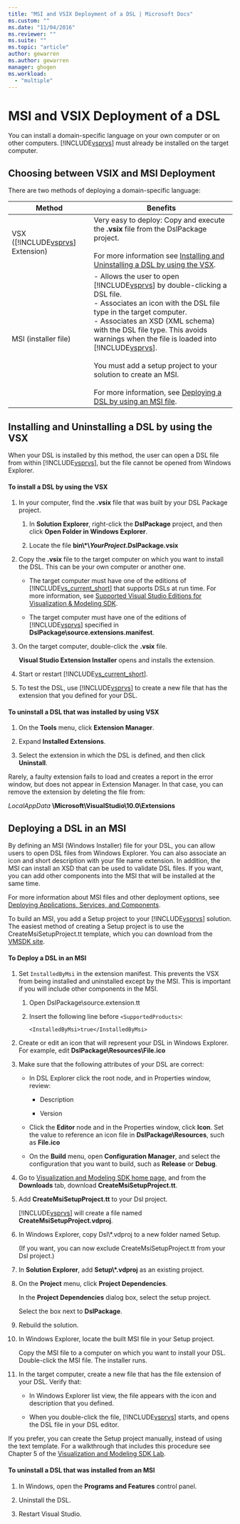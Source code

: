 ```yaml
---
title: "MSI and VSIX Deployment of a DSL | Microsoft Docs"
ms.custom: ""
ms.date: "11/04/2016"
ms.reviewer: ""
ms.suite: ""
ms.topic: "article"
author: gewarren
ms.author: gewarren
manager: ghogen
ms.workload: 
  - "multiple"
---
```

# MSI and VSIX Deployment of a DSL
You can install a domain-specific language on your own computer or on other computers. [!INCLUDE[vsprvs](../code-quality/includes/vsprvs_md.md)] must already be installed on the target computer.  
  
##  <a name="which"></a> Choosing between VSIX and MSI Deployment  
 There are two methods of deploying a domain-specific language:  
  
|Method|Benefits|  
|------------|--------------|  
|VSX ([!INCLUDE[vsprvs](../code-quality/includes/vsprvs_md.md)] Extension)|Very easy to deploy: Copy and execute the **.vsix** file from the DslPackage project.<br /><br /> For more information see [Installing and Uninstalling a DSL by using the VSX](#Installing).|  
|MSI (installer file)|-   Allows the user to open [!INCLUDE[vsprvs](../code-quality/includes/vsprvs_md.md)] by double-clicking a DSL file.<br />-   Associates an icon with the DSL file type in the target computer.<br />-   Associates an XSD (XML schema) with the DSL file type. This avoids warnings when the file is loaded into [!INCLUDE[vsprvs](../code-quality/includes/vsprvs_md.md)].<br /><br /> You must add a setup project to your solution to create an MSI.<br /><br /> For more information, see [Deploying a DSL by using an MSI file](#msi).|  
  
##  <a name="Installing"></a> Installing and Uninstalling a DSL by using the VSX  
 When your DSL is installed by this method, the user can open a DSL file from within [!INCLUDE[vsprvs](../code-quality/includes/vsprvs_md.md)], but the file cannot be opened from Windows Explorer.  
  
#### To install a DSL by using the VSX  
  
1.  In your computer, find the **.vsix** file that was built by your DSL Package project.  
  
    1.  In **Solution Explorer**, right-click the **DslPackage** project, and then click **Open Folder in Windows Explorer**.  
  
    2.  Locate the file **bin\\\*\\***YourProject***.DslPackage.vsix**  
  
2.  Copy the **.vsix** file to the target computer on which you want to install the DSL. This can be your own computer or another one.  
  
    -   The target computer must have one of the editions of [!INCLUDE[vs_current_short](../code-quality/includes/vs_current_short_md.md)] that supports DSLs at run time. For more information, see [Supported Visual Studio Editions for Visualization & Modeling SDK](../modeling/supported-visual-studio-editions-for-visualization-amp-modeling-sdk.md).  
  
    -   The target computer must have one of the editions of [!INCLUDE[vsprvs](../code-quality/includes/vsprvs_md.md)] specified in **DslPackage\source.extensions.manifest**.  
  
3.  On the target computer, double-click the **.vsix** file.  
  
     **Visual Studio Extension Installer** opens and installs the extension.  
  
4.  Start or restart [!INCLUDE[vs_current_short](../code-quality/includes/vs_current_short_md.md)].  
  
5.  To test the DSL, use [!INCLUDE[vsprvs](../code-quality/includes/vsprvs_md.md)] to create a new file that has the extension that you defined for your DSL.  
  
#### To uninstall a DSL that was installed by using VSX  
  
1.  On the **Tools** menu, click **Extension Manager**.  
  
2.  Expand **Installed Extensions**.  
  
3.  Select the extension in which the DSL is defined, and then click **Uninstall**.  
  
 Rarely, a faulty extension fails to load and creates a report in the error window, but does not appear in Extension Manager. In that case, you can remove the extension by deleting the file from:  
  
 *LocalAppData* **\Microsoft\VisualStudio\10.0\Extensions**  
  
##  <a name="msi"></a> Deploying a DSL in an MSI  
 By defining an MSI (Windows Installer) file for your DSL, you can allow users to open DSL files from Windows Explorer. You can also associate an icon and short description with your file name extension. In addition, the MSI can install an XSD that can be used to validate DSL files. If you want, you can add other components into the MSI that will be installed at the same time.  
  
 For more information about MSI files and other deployment options, see [Deploying Applications, Services, and Components](../deployment/deploying-applications-services-and-components.md).  
  
 To build an MSI, you add a Setup project to your [!INCLUDE[vsprvs](../code-quality/includes/vsprvs_md.md)] solution. The easiest method of creating a Setup project is to use the CreateMsiSetupProject.tt template, which you can download from the [VMSDK site](http://go.microsoft.com/fwlink/?LinkID=186128).  
  
#### To Deploy a DSL in an MSI  
  
1.  Set `InstalledByMsi` in the extension manifest. This prevents the VSX from being installed and uninstalled except by the MSI. This is important if you will include other components in the MSI.  
  
    1.  Open DslPackage\source.extension.tt  
  
    2.  Insert the following line before `<SupportedProducts>`:  
  
        ```  
        <InstalledByMsi>true</InstalledByMsi>  
        ```  
  
2.  Create or edit an icon that will represent your DSL in Windows Explorer. For example, edit **DslPackage\Resources\File.ico**  
  
3.  Make sure that the following attributes of your DSL are correct:  
  
    -   In DSL Explorer click the root node, and in Properties window, review:  
  
        -   Description  
  
        -   Version  
  
    -   Click the **Editor** node and in the Properties window, click **Icon**. Set the value to reference an icon file in **DslPackage\Resources**, such as **File.ico**  
  
    -   On the **Build** menu, open **Configuration Manager**, and select the configuration that you want to build, such as **Release** or **Debug**.  
  
4.  Go to [Visualization and Modeling SDK home page](http://go.microsoft.com/fwlink/?LinkID=186128), and from the **Downloads** tab, download **CreateMsiSetupProject.tt**.  
  
5.  Add **CreateMsiSetupProject.tt** to your Dsl project.  
  
     [!INCLUDE[vsprvs](../code-quality/includes/vsprvs_md.md)] will create a file named **CreateMsiSetupProject.vdproj**.  
  
6.  In Windows Explorer, copy Dsl\\*.vdproj to a new folder named Setup.  
  
     (If you want, you can now exclude CreateMsiSetupProject.tt from your Dsl project.)  
  
7.  In **Solution Explorer**, add **Setup\\\*.vdproj** as an existing project.  
  
8.  On the **Project** menu, click **Project Dependencies**.  
  
     In the **Project Dependencies** dialog box, select the setup project.  
  
     Select the box next to **DslPackage**.  
  
9. Rebuild the solution.  
  
10. In Windows Explorer, locate the built MSI file in your Setup project.  
  
     Copy the MSI file to a computer on which you want to install your DSL. Double-click the MSI file. The installer runs.  
  
11. In the target computer, create a new file that has the file extension of your DSL. Verify that:  
  
    -   In Windows Explorer list view, the file appears with the icon and description that you defined.  
  
    -   When you double-click the file, [!INCLUDE[vsprvs](../code-quality/includes/vsprvs_md.md)] starts, and opens the DSL file in your DSL editor.  
  
 If you prefer, you can create the Setup project manually, instead of using the text template. For a walkthrough that includes this procedure see Chapter 5 of the [Visualization and Modeling SDK Lab](http://go.microsoft.com/fwlink/?LinkId=208878).  
  
#### To uninstall a DSL that was installed from an MSI  
  
1.  In Windows, open the **Programs and Features** control panel.  
  
2.  Uninstall the DSL.  
  
3.  Restart Visual Studio.